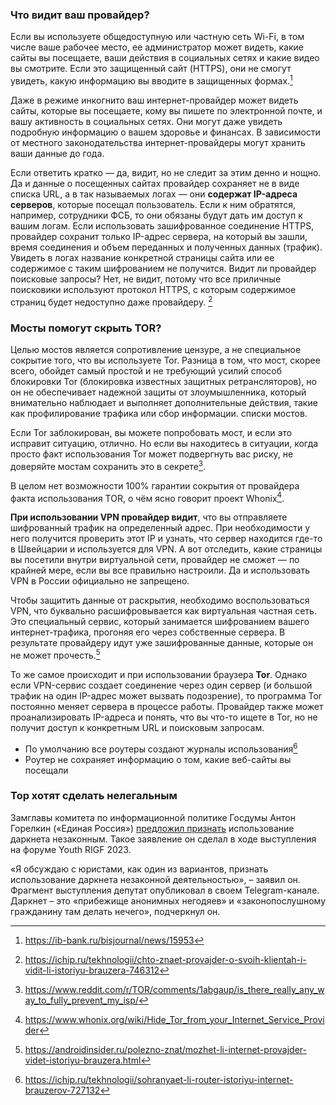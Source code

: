### Что видит ваш провайдер?
Если вы используете общедоступную или частную сеть Wi-Fi, в том числе ваше рабочее место, ее администратор может видеть, какие сайты вы посещаете, ваши действия в социальных сетях и какие видео вы смотрите. Если это защищенный сайт (HTTPS), они не смогут увидеть, какую информацию вы вводите в защищенных формах.[^1]

Даже в режиме инкогнито ваш интернет-провайдер может видеть сайты, которые вы посещаете, кому вы пишете по электронной почте, и вашу активность в социальных сетях. Они могут даже увидеть подробную информацию о вашем здоровье и финансах. В зависимости от местного законодательства интернет-провайдеры могут хранить ваши данные до года.

Если ответить кратко — да, видит, но не следит за этим денно и нощно. Да и данные о посещенных сайтах провайдер сохраняет не в виде списка URL, а в так называемых логах — они **содержат IP-адреса серверов**, которые посещал пользователь. Если к ним обратятся, например, сотрудники ФСБ, то они обязаны будут дать им доступ к вашим логам. Если использовать зашифрованное соединение HTTPS, провайдер сохранит только IP-адрес сервера, на который вы зашли, время соединения и объем переданных и полученных данных (трафик). Увидеть в логах название конкретной страницы сайта или ее содержимое с таким шифрованием не получится. Видит ли провайдер поисковые запросы? Нет, не видит, потому что все приличные поисковики используют протокол HTTPS, с которым содержимое страниц будет недоступно даже провайдеру. [^2]

### Мосты помогут скрыть TOR?
Целью мостов является сопротивление цензуре, а не специальное сокрытие того, что вы используете Tor. Разница в том, что мост, скорее всего, обойдет самый простой и не требующий усилий способ блокировки Tor (блокировка известных защитных ретрансляторов), но он не обеспечивает надежной защиты от злоумышленника, который внимательно наблюдает и выполняет дополнительные действия, такие как профилирование трафика или сбор информации. списки мостов.

Если Tor заблокирован, вы можете попробовать мост, и если это исправит ситуацию, отлично. Но если вы находитесь в ситуации, когда просто факт использования Tor может подвергнуть вас риску, не доверяйте мостам сохранить это в секрете[^5].

В целом нет возможности 100% гарантии сокрытия от провайдера факта использования TOR, о чём ясно говорит проект Whonix[^6].

**При использовании VPN провайдер видит**, что вы отправляете шифрованный трафик на определенный адрес. При необходимости у него получится проверить этот IP и узнать, что сервер находится где-то в Швейцарии и используется для VPN. А вот отследить, какие страницы вы посетили внутри виртуальной сети, провайдер не сможет — по крайней мере, если вы все правильно настроили. Да и использовать VPN в России официально не запрещено.

Чтобы защитить данные от раскрытия, необходимо воспользоваться VPN, что буквально расшифровывается как виртуальная частная сеть. Это специальный сервис, который занимается шифрованием вашего интернет-трафика, прогоняя его через собственные сервера. В результате провайдеру идут уже зашифрованные данные, которые он не может прочесть.[^4]

То же самое происходит и при использовании браузера **Tor**. Однако если VPN-сервис создает соединение через один сервер (и большой трафик на один IP-адрес может вызвать подозрение), то программа Tor постоянно меняет сервера в процессе работы. Провайдер также может проанализировать IP-адреса и понять, что вы что-то ищете в Tor, но не получит доступ к конкретным URL и поисковым запросам.

- По умолчанию все роутеры создают журналы использования[^3]
- Роутер не сохраняет информацию о том, какие веб-сайты вы посещали

### Тор хотят сделать нелегальным
Замглавы комитета по информационной политике Госдумы Антон Горелкин («Единая Россия») [предложил признать](https://www.vedomosti.ru/technology/articles/2023/05/12/974835-chto-izmenit-priznanie-nezakonnim-darkneta) использование даркнета незаконным. Такое заявление он сделал в ходе выступления на форуме Youth RIGF 2023.

«Я обсуждаю с юристами, как один из вариантов, признать использование даркнета незаконной деятельностью», – заявил он. Фрагмент выступления депутат опубликовал в своем Telegram-канале. Даркнет – это «прибежище анонимных негодяев» и «законопослушному гражданину там делать нечего», подчеркнул он.

[^1]: https://ib-bank.ru/bisjournal/news/15953
[^2]: https://ichip.ru/tekhnologii/chto-znaet-provajder-o-svoih-klientah-i-vidit-li-istoriyu-brauzera-746312
[^3]: https://ichip.ru/tekhnologii/sohranyaet-li-router-istoriyu-internet-brauzerov-727132
[^4]: https://androidinsider.ru/polezno-znat/mozhet-li-internet-provajder-videt-istoriyu-brauzera.html
[^5]: https://www.reddit.com/r/TOR/comments/1abgaup/is_there_really_any_way_to_fully_prevent_my_isp/
[^6]: https://www.whonix.org/wiki/Hide_Tor_from_your_Internet_Service_Provider
